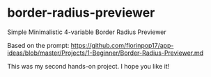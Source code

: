 # border-radius-previewer
Simple Minimalistic  4-variable Border Radius Previewer

Based on the prompt: https://github.com/florinpop17/app-ideas/blob/master/Projects/1-Beginner/Border-Radius-Previewer.md

This was my second hands-on project. I hope you like it!
